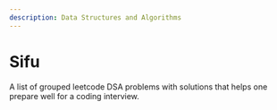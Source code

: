 ```yaml
---
description: Data Structures and Algorithms
---
```


# Sifu

A list of grouped leetcode DSA problems with solutions that helps one prepare well for a coding interview.


